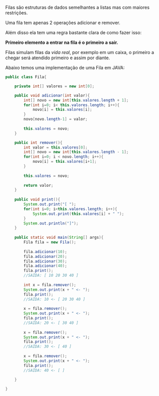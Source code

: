 Filas são estruturas de dados semelhantes a listas mas com maiores restrições.

Uma fila tem apenas 2 operações adicionar e remover.

Além disso ela tem uma regra bastante clara de como fazer isso:

**Primeiro elemento a entrar na fila é o primeiro a sair.**

Filas simulam filas da *vida real*, por exemplo em um caixa, o primeiro a chegar será atendido primeiro e assim por diante.

Abaixo temos uma implementação de uma Fila em JAVA:

```java
public class Fila{

    private int[] valores = new int[0];

    public void adicionar(int valor){
        int[] novo = new int[this.valores.length + 1];
        for(int i=0; i< this.valores.length; i++){
            novo[i] = this.valores[i];
        }
        novo[novo.length-1] = valor;
        
        this.valores = novo;
    }

    public int remover(){
        int valor = this.valores[0];
        int[] novo = new int[this.valores.length - 1];
        for(int i=0; i < novo.length; i++){
            novo[i] = this.valores[i+1];
        }
        
        this.valores = novo;
        
        return valor;
    }
    
    public void print(){
        System.out.print("[ ");
        for(int i=0; i<this.valores.length; i++){
            System.out.print(this.valores[i] + " ");
        }
        System.out.println("]");
    }
    
    public static void main(String[] args){
        Fila fila = new Fila();
        
        fila.adicionar(10);
        fila.adicionar(20);
        fila.adicionar(30);
        fila.adicionar(40);
        fila.print();
        //SAÍDA: [ 10 20 30 40 ]
        
        int x = fila.remover();
        System.out.print(x + " <- ");
        fila.print();
        //SAÍDA: 10 <- [ 20 30 40 ]
        
        x = fila.remover();
        System.out.print(x + " <- ");
        fila.print();
        //SAÍDA: 20 <- [ 30 40 ]
        
        x = fila.remover();
        System.out.print(x + " <- ");
        fila.print();
        //SAÍDA: 30 <- [ 40 ]
        
        x = fila.remover();
        System.out.print(x + " <- ");
        fila.print();
        //SAÍDA: 40 <- [ ]
        
    }

}
```